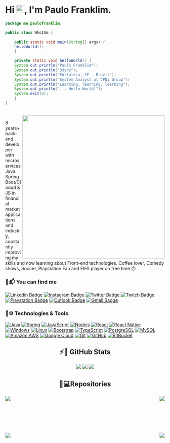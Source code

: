 <h1 align = "justify"> Hi <img src="https://media.giphy.com/media/hvRJCLFzcasrR4ia7z/giphy.gif" width="25px">, I'm Paulo Franklim.</h1>

```java
package me.paulofranklim;

public class WhoIAm {
    
    public static void main(String[] args) {
	helloWorld();
    }

    private static void helloWorld() {
	System.out.println("Paulo Franklim");
	System.out.println("33yrs");
	System.out.println("Fortaleza, CE - Brazil");
	System.out.println("System Analyst at CPQi Group");
	System.out.println("Learning, learning, learning");
	System.out.println("... Hello World!");
	System.exit(0);
    }
}
```
<br/>

<img align='right' src="https://camo.githubusercontent.com/2daa5a3f385c1ede09c109bb121875bb7738b99dffb43683bdf272ac5dd3dd0a/68747470733a2f2f6d65646961312e67697068792e636f6d2f6d656469612f31334867774773584630616947592f67697068792e676966" width="450">

8 years+ back-end developer with microservices Java Spring Boot/Clooud & JS in financial market applications and industry, constantly improving my skills and now learning about Front-end technologies. Coffee lover, Comedy shows, Soccer, Playstation Fan and FIFA player on free time 🙃

### 📨📬 You can find me
[![Linkedin Badge](https://img.shields.io/badge/-paulofranklim-0e76a8?style=flat-square&logo=Linkedin&logoColor=white&link=https://www.linkedin.com/in/paulofranklim/)](https://www.linkedin.com/in/paulofranklim/)
[![Instagram Badge](https://img.shields.io/badge/-pfranklim-8a3ab9?style=flat-square&logo=instagram&logoColor=white&link=https://www.instagram.com/pfranklim/?hl=pt-br)](https://instagram.com/pfranklim)
[![Twitter Badge](https://img.shields.io/badge/-paulofranklim__-1DA1F2?style=flat-square&logo=twitter&logoColor=white&link=https://www.twitter.com/paulofranklim_/?hl=pt-br)](https://www.twitter.com/paulofranklim_)
[![Twitch Badge](https://img.shields.io/badge/-pfranklim-6441A5?style=flat-square&logo=twitch&logoColor=white&link=https://www.twtich.tv/pfranklim)](https://twitch.tv/pfranklim)
[![Playstation Badge](https://img.shields.io/badge/-paulofranklim-003791?style=flat-square&logo=playstation&logoColor=white)](#)
[![Outlook Badge](https://img.shields.io/badge/-paulofranklim@hotmail.com-0072C6?style=flat-square&logo=Microsoft%20Outlook&logoColor=white&link=mailto:paulofranklim@hotmail.com)](mailto:paulofranklim@hotmail.com)
[![Gmail Badge](https://img.shields.io/badge/-paulofranklim@gmail.com-red?style=flat-square&logo=Gmail&logoColor=white&link=mailto:paulofranklim@gmail.com)](mailto:paulofranklim@gmail.com)

### 🚀⚙️ Technologies & Tools
[![Java](https://img.shields.io/badge/Java-ED8B00?style=for-the-badge&logo=java&logoColor=white&style=flat-square)](#)
[![Spring](https://img.shields.io/badge/Spring-6DB33F?style=for-the-badge&logo=spring&logoColor=white&style=flat-square)](#)
[![JavaScript](https://img.shields.io/badge/JavaScript-323330?style=for-the-badge&logo=javascript&logoColor=F7DF1E&style=flat-square)](#)
[![Nodejs](https://img.shields.io/badge/-Nodejs-black?style=flat-square&logo=Node.js)](#)
[![React](https://img.shields.io/badge/React-20232A?style=for-the-badge&logo=react&logoColor=61DAFB&style=flat-square)](#)
[![React Native](https://img.shields.io/badge/React_Native-20232A?style=for-the-badge&logo=react&logoColor=61DAFB&style=flat-square)](#)
[![Windows](https://img.shields.io/badge/Windows-0078D6?style=for-the-badge&logo=windows&logoColor=white&style=flat-square)](#)
[![Linux](https://img.shields.io/badge/Linux-FCC624?style=for-the-badge&logo=linux&logoColor=black&style=flat-square)](#)
[![Bootstrap](https://img.shields.io/badge/-Bootstrap-563D7C?style=for-the-badge&logo=bootstrap&logoColor=white&style=flat-square)](#)
[![TypeScript](https://img.shields.io/badge/-TypeScript-007ACC?style=for-the-badge&logo=typescript&logoColor=white&style=flat-square)](#)
[![PostgreSQL](https://img.shields.io/badge/-PostgreSQL-336791?style=for-the-badge&logo=postgresql&logoColor=white&style=flat-square)](#)
[![MySQL](https://img.shields.io/badge/-MySQL-black?style=for-the-badge&logo=mysql&logoColor=white&style=flat-square)](#)
[![Amazon AWS](https://img.shields.io/badge/Amazon%20AWS-232F3E?style=for-the-badge&logo=amazon-aws&logoColor=white&style=flat-square)](#)
[![Google Cloud](https://img.shields.io/badge/Google%20Cloud-black?style=for-the-badge&logo=google-cloud&logoColor=blue&style=flat-square)](#)
[![Git](https://img.shields.io/badge/-Git-black?style=for-the-badge&logo=git&logoColor=red&style=flat-square)](#)
[![GitHub](https://img.shields.io/badge/-GitHub-181717?style=for-the-badge&logo=github&logoColor=white&style=flat-square)](#)
[![BitBucket](https://img.shields.io/badge/-BitBucket-darkblue?style=for-the-badge&logo=bitbucket&logoColor=white&style=flat-square)](#)

<h2 align="center"> ⚡🔋 GitHub Stats</h2>
  <p align="center">
  <img src ="https://github-readme-stats.vercel.app/api?username=paulofranklim&show_icons=true&count_private=true&theme=darcula&hide_border=true&hide=contribs&bg_color=00000000">
  <img src ="https://github-readme-stats.vercel.app/api/top-langs/?username=paulofranklim&layout=compact&hide_border=true&theme=darcula&bg_color=00000000&langs_count=6&hide=jupyter%20notebook,tex,css,php">
  <img src ="https://github-readme-streak-stats.herokuapp.com?user=paulofranklim&theme=darcula&hide_border=true&background=FFFFFF00">
</p>
  
<h2 width="100%" align="center">📁💻Repositories</h2>

  <a href="https://github.com/paulofranklim/lottery-checker-app" title="Lottery Checker App"><img align="left" src="https://github-readme-stats.vercel.app/api/pin/?username=paulofranklim&repo=lottery-checker-app&theme=material-palenight"></a>
  
  <a href="https://github.com/paulofranklim/lottery-checker-api" title="Lottery Checker Api"><img align="right" src="https://github-readme-stats.vercel.app/api/pin/?username=paulofranklim&repo=lottery-checker-api&theme=material-palenight"></a>


<br/><br/><br/><br/><br/><br/>


  <a align="left" href="https://github.com/paulofranklim/podcastr" title="Podcastr"><img align="left" src="https://github-readme-stats.vercel.app/api/pin/?username=paulofranklim&repo=podcastr&theme=material-palenight"></a>
  
  <a align="right" href="https://github.com/ldrf/wanted" title="Wanted"><img align="right" src="https://github-readme-stats.vercel.app/api/pin/?username=ldrf&repo=wanted&theme=material-palenight"></a>

